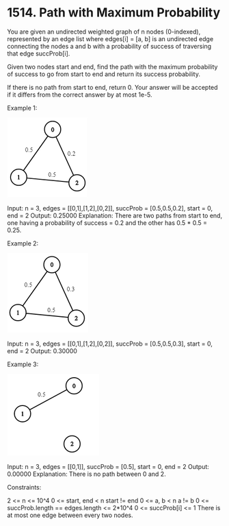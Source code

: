 # 1514. Path with Maximum Probability

You are given an undirected weighted graph of n nodes (0-indexed), represented by an edge list where edges[i] = \[a, b] is an undirected edge connecting the nodes a and b with a probability of success of traversing that edge succProb[i].

Given two nodes start and end, find the path with the maximum probability of success to go from start to end and return its success probability.

If there is no path from start to end, return 0. Your answer will be accepted if it differs from the correct answer by at most 1e-5.

Example 1:

![leetcode1514_fig1](/assets/leetcode1514_ex1.png)
<br>

Input: n = 3, edges = \[[0,1],[1,2],[0,2]], succProb = \[0.5,0.5,0.2], start = 0, end = 2
Output: 0.25000
Explanation: There are two paths from start to end, one having a probability of success = 0.2 and the other has 0.5 * 0.5 = 0.25.

Example 2:

![leetcode1514_fig1](/assets/leetcode1514_ex2.png)
<br>

Input: n = 3, edges = \[[0,1],[1,2],[0,2]], succProb = \[0.5,0.5,0.3], start = 0, end = 2
Output: 0.30000

Example 3:

![leetcode1514_fig1](/assets/leetcode1514_ex3.png)
<br>

Input: n = 3, edges = \[[0,1]], succProb = \[0.5], start = 0, end = 2
Output: 0.00000
Explanation: There is no path between 0 and 2.
 

Constraints:

2 <= n <= 10^4
0 <= start, end < n
start != end
0 <= a, b < n
a != b
0 <= succProb.length == edges.length <= 2*10^4
0 <= succProb[i] <= 1
There is at most one edge between every two nodes.
